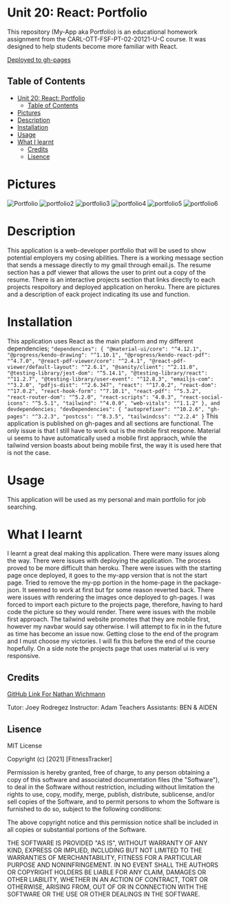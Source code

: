 # Unit 20: React: Portfolio
This repository (My-App aka Portfolio) is an educational homework assignment from the CARL-OTT-FSF-PT-02-20121-U-C course. It was designed to help students become more familiar with React. 


<a href="https://nathanwichmann.github.io/My-App">Deployed to gh-pages</a>


## Table of Contents 
- [Unit 20: React: Portfolio](#unit-20-react-portfolio)
  - [Table of Contents](#table-of-contents)
- [Pictures](#pictures)
- [Description](#description)
- [Installation](#installation)
- [Usage](#usage)
- [What I learnt](#what-i-learnt)
  - [Credits](#credits)
  - [Lisence](#lisence)

# Pictures
![Portfolio](https://user-images.githubusercontent.com/77902368/125954650-a07e328f-4111-4cf5-b1af-a9dc1940c99b.PNG)
![portfolio2](https://user-images.githubusercontent.com/77902368/125954656-4e9a81e7-2fbd-4dd9-8461-f505b153595c.PNG)
![portfolio3](https://user-images.githubusercontent.com/77902368/125954668-644b0158-136e-4f25-960d-965ccbc3aed8.PNG)
![portfolio4](https://user-images.githubusercontent.com/77902368/125954670-3895af35-be2e-4cb6-b9d9-2fb8d460d390.PNG)
![portfolio5](https://user-images.githubusercontent.com/77902368/125954678-5d6402a9-0688-4d52-a296-4bc3d0af2a79.PNG)
![portfolio6](https://user-images.githubusercontent.com/77902368/125954688-836c16a3-93f5-4d39-a6f8-723bf849aef7.PNG)

# Description
This application is a web-developer portfolio that will be used to show potential employers my cosing abilities. There is a working message section that sends a message directly to my gmail through email.js. The resume section has a pdf viewer that allows the user to print out a copy of the resume. There is an interactive projects section that links directly to each projects respoitory and deployed application on heroku. There are pictures and a description of eack project indicating its use and function. 

# Installation 
This application uses React as the main platform and my different dependencies;
`"dependencies": {
    "@material-ui/core": "^4.12.1",
    "@progress/kendo-drawing": "^1.10.1",
    "@progress/kendo-react-pdf": "^4.7.0",
    "@react-pdf-viewer/core": "^2.4.1",
    "@react-pdf-viewer/default-layout": "^2.6.1",
    "@sanity/client": "^2.11.0",
    "@testing-library/jest-dom": "^5.14.1",
    "@testing-library/react": "^11.2.7",
    "@testing-library/user-event": "^12.8.3",
    "emailjs-com": "^3.2.0",
    "pdfjs-dist": "^2.6.347",
    "react": "^17.0.2",
    "react-dom": "^17.0.2",
    "react-hook-form": "^7.10.1",
    "react-pdf": "^5.3.2",
    "react-router-dom": "^5.2.0",
    "react-scripts": "4.0.3",
    "react-social-icons": "^5.5.1",
    "tailwind": "^4.0.0",
    "web-vitals": "^1.1.2"
  },
  and devdependencies;
   "devDependencies": {
    "autoprefixer": "^10.2.6",
    "gh-pages": "^3.2.3",
    "postcss": "^8.3.5",
    "tailwindcss": "^2.2.4"
  }`
  This application is published on gh-pages and all sections are functional. The only issue is that I still have to work out is the mobile first respone. Material ui seems to have automatically used a mobile first appraoch, while the tailwind version boasts about being mobile first, the way it is used here that is not the case.

# Usage 
This application will be used as my personal and main portfolio for job searching. 

# What I learnt
I learnt a great deal making this application. There were many issues along the way. There were issues with deploying the application. The process proved to be more difficult than heroku. There were issues with the starting page once deployed, it goes to the my-app version that is not the start page. Tried to remove the my-pp portion in the home-page in the package-json. It seemed to work at first but fpr some reason reverted back. There were issues with rendering the images once deployed to gh-pages. I was forced to import each picture to the projects page, therefore, having to hard code the picture so they would render. There were issues with the mobile first approach. The tailwind website promotes that they are mobile first, however my navbar would say otherwise. I will attempt to fix in in the future as time has become an issue now. Getting close to the end of the program and I must choose my victories. I will fix this before the end of the course hopefully. On a side note the projects page that uses material ui is very responsive. 


## Credits 
<a href="https://github.com/NathanWichmann/">GitHub Link For Nathan Wichmann</a>

Tutor: Joey Rodregez 
Instructor: Adam 
Teachers Assistants: BEN & AIDEN


## Lisence 
MIT License

Copyright (c) [2021] [FitnessTracker]

Permission is hereby granted, free of charge, to any person obtaining a copy
of this software and associated documentation files (the "Software"), to deal
in the Software without restriction, including without limitation the rights
to use, copy, modify, merge, publish, distribute, sublicense, and/or sell
copies of the Software, and to permit persons to whom the Software is
furnished to do so, subject to the following conditions:

The above copyright notice and this permission notice shall be included in all
copies or substantial portions of the Software.

THE SOFTWARE IS PROVIDED "AS IS", WITHOUT WARRANTY OF ANY KIND, EXPRESS OR
IMPLIED, INCLUDING BUT NOT LIMITED TO THE WARRANTIES OF MERCHANTABILITY,
FITNESS FOR A PARTICULAR PURPOSE AND NONINFRINGEMENT. IN NO EVENT SHALL THE
AUTHORS OR COPYRIGHT HOLDERS BE LIABLE FOR ANY CLAIM, DAMAGES OR OTHER
LIABILITY, WHETHER IN AN ACTION OF CONTRACT, TORT OR OTHERWISE, ARISING FROM,
OUT OF OR IN CONNECTION WITH THE SOFTWARE OR THE USE OR OTHER DEALINGS IN THE
SOFTWARE.